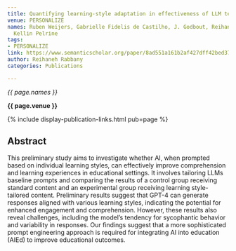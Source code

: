 ```yaml
---
title: Quantifying learning-style adaptation in effectiveness of LLM teaching
venue: PERSONALIZE
names: Ruben Weijers, Gabrielle Fidelis de Castilho, J. Godbout, Reihaneh Rabbany,
  Kellin Pelrine
tags:
- PERSONALIZE
link: https://www.semanticscholar.org/paper/8ad551a161b2af427dff42bed378828ec513aa7c
author: Reihaneh Rabbany
categories: Publications

---
```


*{{ page.names }}*

**{{ page.venue }}**

{% include display-publication-links.html pub=page %}

## Abstract

This preliminary study aims to investigate whether AI, when prompted based on individual learning styles, can effectively improve comprehension and learning experiences in educational settings. It involves tailoring LLMs baseline prompts and comparing the results of a control group receiving standard content and an experimental group receiving learning style-tailored content. Preliminary results suggest that GPT-4 can generate responses aligned with various learning styles, indicating the potential for enhanced engagement and comprehension. However, these results also reveal challenges, including the model’s tendency for sycophantic behavior and variability in responses. Our findings suggest that a more sophisticated prompt engineering approach is required for integrating AI into education (AIEd) to improve educational outcomes.